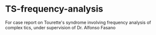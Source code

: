 # TS-frequency-analysis
For case report on Tourette's syndrome involving frequency analysis of complex tics, under supervision of Dr. Alfonso Fasano

